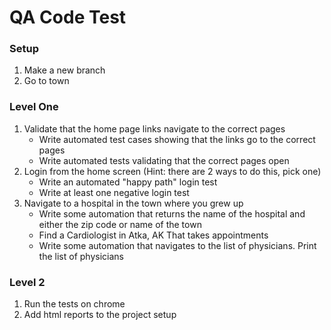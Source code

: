 # QA Code Test

### Setup
1. Make a new branch
2. Go to town

### Level One
1. Validate that the home page links navigate to the correct pages
    - Write automated test cases showing that the links go to the correct pages
    - Write automated tests validating that the correct pages open
2. Login from the home screen (Hint: there are 2 ways to do this, pick one)
    - Write an automated "happy path" login test
    - Write at least one negative login test
3. Navigate to a hospital in the town where you grew up
    - Write some automation that returns the name of the hospital and either the zip code or name of the town
    - Find a Cardiologist in Atka, AK That takes appointments
    - Write some automation that navigates to the list of physicians. Print the list of physicians

### Level 2

1. Run the tests on chrome
2. Add html reports to the project setup
